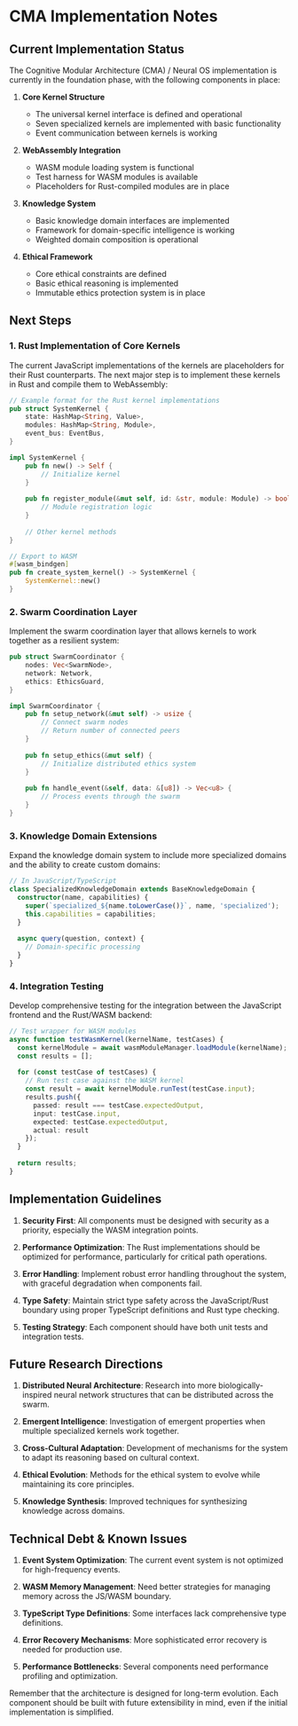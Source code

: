 # CMA Implementation Notes

## Current Implementation Status

The Cognitive Modular Architecture (CMA) / Neural OS implementation is currently in the foundation phase, with the following components in place:

1. **Core Kernel Structure**
   - The universal kernel interface is defined and operational
   - Seven specialized kernels are implemented with basic functionality
   - Event communication between kernels is working

2. **WebAssembly Integration**
   - WASM module loading system is functional
   - Test harness for WASM modules is available
   - Placeholders for Rust-compiled modules are in place

3. **Knowledge System**
   - Basic knowledge domain interfaces are implemented
   - Framework for domain-specific intelligence is working
   - Weighted domain composition is operational

4. **Ethical Framework**
   - Core ethical constraints are defined
   - Basic ethical reasoning is implemented
   - Immutable ethics protection system is in place

## Next Steps

### 1. Rust Implementation of Core Kernels

The current JavaScript implementations of the kernels are placeholders for their Rust counterparts. The next major step is to implement these kernels in Rust and compile them to WebAssembly:

```rust
// Example format for the Rust kernel implementations
pub struct SystemKernel {
    state: HashMap<String, Value>,
    modules: HashMap<String, Module>,
    event_bus: EventBus,
}

impl SystemKernel {
    pub fn new() -> Self {
        // Initialize kernel
    }
    
    pub fn register_module(&mut self, id: &str, module: Module) -> bool {
        // Module registration logic
    }
    
    // Other kernel methods
}

// Export to WASM
#[wasm_bindgen]
pub fn create_system_kernel() -> SystemKernel {
    SystemKernel::new()
}
```

### 2. Swarm Coordination Layer

Implement the swarm coordination layer that allows kernels to work together as a resilient system:

```rust
pub struct SwarmCoordinator {
    nodes: Vec<SwarmNode>,
    network: Network,
    ethics: EthicsGuard,
}

impl SwarmCoordinator {
    pub fn setup_network(&mut self) -> usize {
        // Connect swarm nodes
        // Return number of connected peers
    }
    
    pub fn setup_ethics(&mut self) {
        // Initialize distributed ethics system
    }
    
    pub fn handle_event(&self, data: &[u8]) -> Vec<u8> {
        // Process events through the swarm
    }
}
```

### 3. Knowledge Domain Extensions

Expand the knowledge domain system to include more specialized domains and the ability to create custom domains:

```typescript
// In JavaScript/TypeScript
class SpecializedKnowledgeDomain extends BaseKnowledgeDomain {
  constructor(name, capabilities) {
    super(`specialized_${name.toLowerCase()}`, name, 'specialized');
    this.capabilities = capabilities;
  }
  
  async query(question, context) {
    // Domain-specific processing
  }
}
```

### 4. Integration Testing

Develop comprehensive testing for the integration between the JavaScript frontend and the Rust/WASM backend:

```typescript
// Test wrapper for WASM modules
async function testWasmKernel(kernelName, testCases) {
  const kernelModule = await wasmModuleManager.loadModule(kernelName);
  const results = [];
  
  for (const testCase of testCases) {
    // Run test case against the WASM kernel
    const result = await kernelModule.runTest(testCase.input);
    results.push({
      passed: result === testCase.expectedOutput,
      input: testCase.input,
      expected: testCase.expectedOutput,
      actual: result
    });
  }
  
  return results;
}
```

## Implementation Guidelines

1. **Security First**: All components must be designed with security as a priority, especially the WASM integration points.

2. **Performance Optimization**: The Rust implementations should be optimized for performance, particularly for critical path operations.

3. **Error Handling**: Implement robust error handling throughout the system, with graceful degradation when components fail.

4. **Type Safety**: Maintain strict type safety across the JavaScript/Rust boundary using proper TypeScript definitions and Rust type checking.

5. **Testing Strategy**: Each component should have both unit tests and integration tests.

## Future Research Directions

1. **Distributed Neural Architecture**: Research into more biologically-inspired neural network structures that can be distributed across the swarm.

2. **Emergent Intelligence**: Investigation of emergent properties when multiple specialized kernels work together.

3. **Cross-Cultural Adaptation**: Development of mechanisms for the system to adapt its reasoning based on cultural context.

4. **Ethical Evolution**: Methods for the ethical system to evolve while maintaining its core principles.

5. **Knowledge Synthesis**: Improved techniques for synthesizing knowledge across domains.

## Technical Debt & Known Issues

1. **Event System Optimization**: The current event system is not optimized for high-frequency events.

2. **WASM Memory Management**: Need better strategies for managing memory across the JS/WASM boundary.

3. **TypeScript Type Definitions**: Some interfaces lack comprehensive type definitions.

4. **Error Recovery Mechanisms**: More sophisticated error recovery is needed for production use.

5. **Performance Bottlenecks**: Several components need performance profiling and optimization.

Remember that the architecture is designed for long-term evolution. Each component should be built with future extensibility in mind, even if the initial implementation is simplified.
